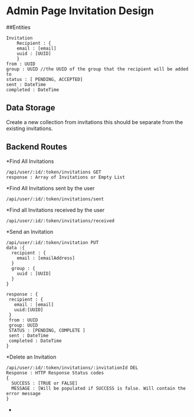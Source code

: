# Admin Page Invitation Design

##Entities

	Invitation
	    Recipient : {
		email : [email]
		uuid : [UUID]
	    }
	from : UUID
	group : UUID //the UUID of the group that the recipient will be added to
	status : [ PENDING, ACCEPTED]
	sent : DateTime
	completed : DateTime
  

## Data Storage
Create a new collection from invitations this should be separate from the existing invitations.

## Backend Routes

*Find All Invitations
	
	/api/user/:id/:token/invitations GET
	response : Array of Invitations or Empty List

*Find All Invitations sent by the user	

	/api/user/:id/:token/invitations/sent


*Find all Invitations received by the user

	/api/user/:id/:token/invitations/received
 
 
*Send an Invitation
 
	/api/user/:id/:token/invitation PUT
	data :{ 
      recipient : {
	    email : [emailAddress]
	  }
	  group : {
	    uuid : [UUID]
	  }
	}
	
	response : {
     recipient : {
	   email : [email]
	   uuid:[UUID]
	 }
	 from : UUID
	 group: UUID
	 STATUS : [PENDING, COMPLETE ] 
	 sent : DateTime
	 completed : DateTime   
	}

*Delete an Invitation

	/api/user/:id/:token/invitations/:invitationId DEL
	Response : HTTP Response Status codes
	{
	  SUCCESS : [TRUE or FALSE]
	  MESSAGE : [Will be populated if SUCCESS is false. Will contain the error message
	}


*
